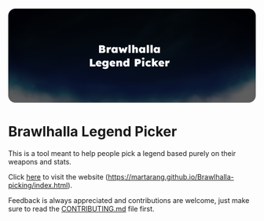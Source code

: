 ![Brawlhalla Legend Picker Banner](./assets/images/Banner.png)

# Brawlhalla Legend Picker

This is a tool meant to help people pick a legend based purely on their weapons and stats.

Click [here](https://martarang.github.io/Brawlhalla-picking/index.html) to visit the website (https://martarang.github.io/Brawlhalla-picking/index.html).

Feedback is always appreciated and contributions are welcome, just make sure to read the [CONTRIBUTING.md](https://github.com/Martarang/Brawlhalla-picking/blob/main/CONTRIBUTING.md) file first.
